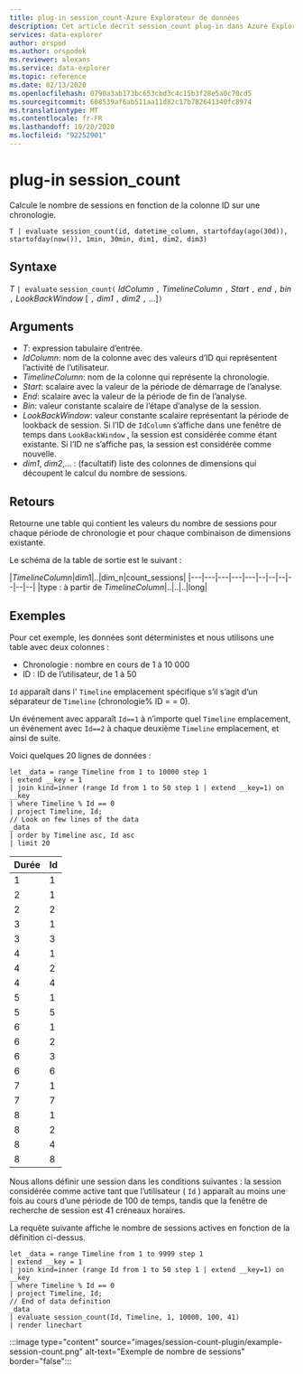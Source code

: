 ```yaml
---
title: plug-in session_count-Azure Explorateur de données
description: Cet article décrit session_count plug-in dans Azure Explorateur de données.
services: data-explorer
author: orspod
ms.author: orspodek
ms.reviewer: alexans
ms.service: data-explorer
ms.topic: reference
ms.date: 02/13/2020
ms.openlocfilehash: 0790a3ab173bc653cbd3c4c15b3f28e5a0c70cd5
ms.sourcegitcommit: 608539af6ab511aa11d82c17b782641340fc8974
ms.translationtype: MT
ms.contentlocale: fr-FR
ms.lasthandoff: 10/20/2020
ms.locfileid: "92252901"
---
```

# <a name="session_count-plugin"></a>plug-in session_count

Calcule le nombre de sessions en fonction de la colonne ID sur une chronologie.

```kusto
T | evaluate session_count(id, datetime_column, startofday(ago(30d)), startofday(now()), 1min, 30min, dim1, dim2, dim3)
```

## <a name="syntax"></a>Syntaxe

*T* `| evaluate` `session_count(` *IdColumn* `,` *TimelineColumn* `,` *Start* `,` *end* `,` *bin* `,` *LookBackWindow* [ `,` *dim1* `,` *dim2* `,` ...]`)`

## <a name="arguments"></a>Arguments

* *T*: expression tabulaire d’entrée.
* *IdColumn*: nom de la colonne avec des valeurs d’ID qui représentent l’activité de l’utilisateur. 
* *TimelineColumn*: nom de la colonne qui représente la chronologie.
* *Start*: scalaire avec la valeur de la période de démarrage de l’analyse.
* *End*: scalaire avec la valeur de la période de fin de l’analyse.
* *Bin*: valeur constante scalaire de l’étape d’analyse de la session.
* *LookBackWindow*: valeur constante scalaire représentant la période de lookback de session. Si l’ID de `IdColumn` s’affiche dans une fenêtre de temps dans `LookBackWindow` , la session est considérée comme étant existante. Si l’ID ne s’affiche pas, la session est considérée comme nouvelle.
* *dim1*, *dim2*,... : (facultatif) liste des colonnes de dimensions qui découpent le calcul du nombre de sessions.

## <a name="returns"></a>Retours

Retourne une table qui contient les valeurs du nombre de sessions pour chaque période de chronologie et pour chaque combinaison de dimensions existante.

Le schéma de la table de sortie est le suivant :

|*TimelineColumn*|dim1|..|dim_n|count_sessions|
|---|---|---|---|---|--|--|--|--|--|--|
|type : à partir de *TimelineColumn*|..|..|..|long|


## <a name="examples"></a>Exemples

Pour cet exemple, les données sont déterministes et nous utilisons une table avec deux colonnes :
- Chronologie : nombre en cours de 1 à 10 000
- ID : ID de l’utilisateur, de 1 à 50

`Id` apparaît dans l' `Timeline` emplacement spécifique s’il s’agit d’un séparateur de `Timeline` (chronologie% ID = = 0).

Un événement avec apparaît `Id==1` à n’importe quel `Timeline` emplacement, un événement avec `Id==2` à chaque deuxième `Timeline` emplacement, et ainsi de suite.

Voici quelques 20 lignes de données :

<!-- csl: https://help.kusto.windows.net/Samples -->
```kusto
let _data = range Timeline from 1 to 10000 step 1
| extend __key = 1
| join kind=inner (range Id from 1 to 50 step 1 | extend __key=1) on __key
| where Timeline % Id == 0
| project Timeline, Id;
// Look on few lines of the data
_data
| order by Timeline asc, Id asc
| limit 20
```

|Durée|Id|
|---|---|
|1|1|
|2|1|
|2|2|
|3|1|
|3|3|
|4|1|
|4|2|
|4|4|
|5|1|
|5|5|
|6|1|
|6|2|
|6|3|
|6|6|
|7|1|
|7|7|
|8|1|
|8|2|
|8|4|
|8|8|

Nous allons définir une session dans les conditions suivantes : la session considérée comme active tant que l’utilisateur ( `Id` ) apparaît au moins une fois au cours d’une période de 100 de temps, tandis que la fenêtre de recherche de session est 41 créneaux horaires.

La requête suivante affiche le nombre de sessions actives en fonction de la définition ci-dessus.

<!-- csl: https://help.kusto.windows.net/Samples -->
```kusto
let _data = range Timeline from 1 to 9999 step 1
| extend __key = 1
| join kind=inner (range Id from 1 to 50 step 1 | extend __key=1) on __key
| where Timeline % Id == 0
| project Timeline, Id;
// End of data definition
_data
| evaluate session_count(Id, Timeline, 1, 10000, 100, 41)
| render linechart 
```

:::image type="content" source="images/session-count-plugin/example-session-count.png" alt-text="Exemple de nombre de sessions" border="false":::
